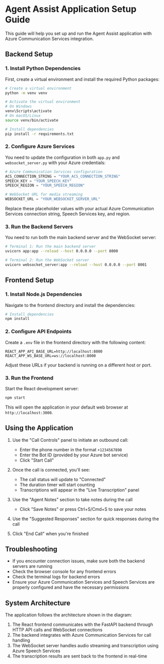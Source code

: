 # Agent Assist Application Setup Guide

This guide will help you set up and run the Agent Assist application with Azure Communication Services integration.

## Backend Setup

### 1. Install Python Dependencies

First, create a virtual environment and install the required Python packages:

```bash
# Create a virtual environment
python -m venv venv

# Activate the virtual environment
# On Windows
venv\Scripts\activate
# On macOS/Linux
source venv/bin/activate

# Install dependencies
pip install -r requirements.txt
```

### 2. Configure Azure Services

You need to update the configuration in both `app.py` and `websocket_server.py` with your Azure credentials:

```python
# Azure Communication Services configuration
ACS_CONNECTION_STRING = "YOUR_ACS_CONNECTION_STRING"
SPEECH_KEY = "YOUR_SPEECH_KEY"
SPEECH_REGION = "YOUR_SPEECH_REGION"

# WebSocket URL for media streaming
WEBSOCKET_URL = "YOUR_WEBSOCKET_SERVER_URL"
```

Replace these placeholder values with your actual Azure Communication Services connection string, Speech Services key, and region.

### 3. Run the Backend Servers

You need to run both the main backend server and the WebSocket server:

```bash
# Terminal 1: Run the main backend server
uvicorn app:app --reload --host 0.0.0.0 --port 8000

# Terminal 2: Run the WebSocket server
uvicorn websocket_server:app --reload --host 0.0.0.0 --port 8001
```

## Frontend Setup

### 1. Install Node.js Dependencies

Navigate to the frontend directory and install the dependencies:

```bash
# Install dependencies
npm install
```

### 2. Configure API Endpoints

Create a `.env` file in the frontend directory with the following content:

```
REACT_APP_API_BASE_URL=http://localhost:8000
REACT_APP_WS_BASE_URL=ws://localhost:8000
```

Adjust these URLs if your backend is running on a different host or port.

### 3. Run the Frontend

Start the React development server:

```bash
npm start
```

This will open the application in your default web browser at `http://localhost:3000`.

## Using the Application

1. Use the "Call Controls" panel to initiate an outbound call:
   - Enter the phone number in the format `+1234567890`
   - Enter the Bot ID (provided by your Azure bot service)
   - Click "Start Call"

2. Once the call is connected, you'll see:
   - The call status will update to "Connected"
   - The duration timer will start counting
   - Transcriptions will appear in the "Live Transcription" panel

3. Use the "Agent Notes" section to take notes during the call
   - Click "Save Notes" or press Ctrl+S/Cmd+S to save your notes

4. Use the "Suggested Responses" section for quick responses during the call

5. Click "End Call" when you're finished

## Troubleshooting

- If you encounter connection issues, make sure both the backend servers are running
- Check the browser console for any frontend errors
- Check the terminal logs for backend errors
- Ensure your Azure Communication Services and Speech Services are properly configured and have the necessary permissions

## System Architecture

The application follows the architecture shown in the diagram:

1. The React frontend communicates with the FastAPI backend through HTTP API calls and WebSocket connections
2. The backend integrates with Azure Communication Services for call handling
3. The WebSocket server handles audio streaming and transcription using Azure Speech Services
4. The transcription results are sent back to the frontend in real-time